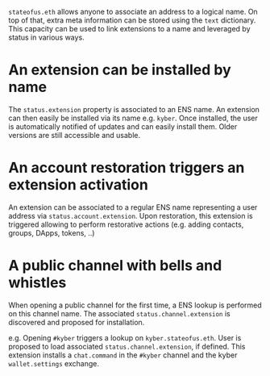 `stateofus.eth` allows anyone to associate an address to a logical name.
On top of that, extra meta information can be stored using the `text` dictionary.
This capacity can be used to link extensions to a name and leveraged by status in various ways.

# An extension can be installed by name

The `status.extension` property is associated to an ENS name. An extension can then easily be installed via its name e.g. `kyber`.
Once installed, the user is automatically notified of updates and can easily install them.
Older versions are still accessible and usable.

# An account restoration triggers an extension activation

An extension can be associated to a regular ENS name representing a user address via `status.account.extension`.
Upon restoration, this extension is triggered allowing to perform restorative actions (e.g. adding contacts, groups, DApps, tokens, ..)

# A public channel with bells and whistles

When opening a public channel for the first time, a ENS lookup is performed on this channel name.
The associated `status.channel.extension` is discovered and proposed for installation.

e.g. Opening `#kyber` triggers a lookup on `kyber.stateofus.eth`. User is proposed to load associated `status.channel.extension`, if defined. This extension installs a `chat.command` in the `#kyber` channel and the kyber `wallet.settings` exchange.